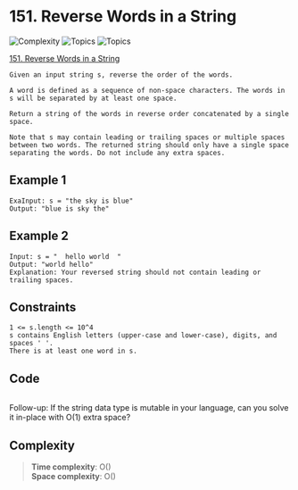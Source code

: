 # 151. Reverse Words in a String

![Complexity](https://img.shields.io/badge/medium-yellow)
![Topics](https://img.shields.io/badge/two_pointers-blue)
![Topics](https://img.shields.io/badge/string-blue)

[151. Reverse Words in a String](https://leetcode.com/problems/reverse-words-in-a-string/description/?envType=study-plan-v2&envId=leetcode-75)

```
Given an input string s, reverse the order of the words.

A word is defined as a sequence of non-space characters. The words in s will be separated by at least one space.

Return a string of the words in reverse order concatenated by a single space.

Note that s may contain leading or trailing spaces or multiple spaces between two words. The returned string should only have a single space separating the words. Do not include any extra spaces.
```

## Example 1
```
ExaInput: s = "the sky is blue"
Output: "blue is sky the"
```

## Example 2
```
Input: s = "  hello world  "
Output: "world hello"
Explanation: Your reversed string should not contain leading or trailing spaces.
```

## Constraints
```
1 <= s.length <= 10^4
s contains English letters (upper-case and lower-case), digits, and spaces ' '.
There is at least one word in s.
```

## Code
```csharp

```

Follow-up: If the string data type is mutable in your language, can you solve it in-place with O(1) extra space?

## Complexity
> **Time complexity**: O()  
> **Space complexity**: O()